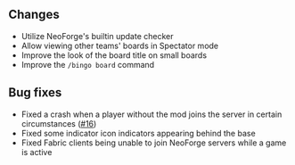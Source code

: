 ## Changes

+ Utilize NeoForge's builtin update checker
+ Allow viewing other teams' boards in Spectator mode
+ Improve the look of the board title on small boards
+ Improve the `/bingo board` command

<!-- ## Data Changes -->

## Bug fixes

+ Fixed a crash when a player without the mod joins the server in certain circumstances ([#16](https://github.com/Gaming32/bingo/issues/16))
+ Fixed some indicator icon indicators appearing behind the base
+ Fixed Fabric clients being unable to join NeoForge servers while a game is active
